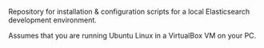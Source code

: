 Repository for installation & configuration scripts for a local Elasticsearch development environment.

Assumes that you are running Ubuntu Linux in a VirtualBox VM on your PC.
